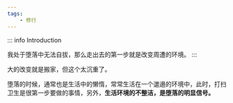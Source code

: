 ```yaml
---
tags:
    - 修行
---
```


::: info Introduction

我处于堕落中无法自拔，那么走出去的第一步就是改变周遭的环境。
:::


大的改变就是搬家，但这个太沉重了。

堕落的时候，通常也是生活中的懒惰，常常生活在一个邋遢的环境中，此时，打扫卫生是很第一步要做的事情，另外，**生活环境的不整洁，是堕落的明显信号。**
